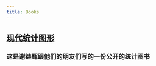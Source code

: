 ```yaml
---
title: Books
---
```


## [现代统计图形](https://bookdown.org/xiangyun/msg/)
### 这是谢益辉跟他们的朋友们写的一份公开的统计图书
## [](https://miloyip.github.io/game-programmer/game-programmer-zh-cn.pdf)
